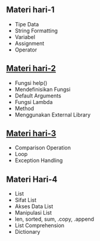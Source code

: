 ## Materi hari-1
* Tipe Data
* String Formatting
* Variabel
* Assignment
* Operator


## [Materi hari-2](https://spotless-food-d13.notion.site/Hari-2-Functions-Method-and-Getting-Help-3f00a92d23014f7f9efbe8b26a4ee14d)
* Fungsi help()
* Mendefinisikan Fungsi
* Default Arguments
* Fungsi Lambda
* Method
* Menggunakan External Library


## [Materi hari-3](https://spotless-food-d13.notion.site/Hari-3-Logic-Control-Flow-and-Loop-25a43ab74e144b87809e8a34feb36189)
* Comparison Operation
* Loop
* Exception Handling


## Materi Hari-4
* List
* Sifat List
* Akses Data List
* Manipulasi List
* len, sorted, sum, .copy, .append
* List Comprehension
* Dictionary
